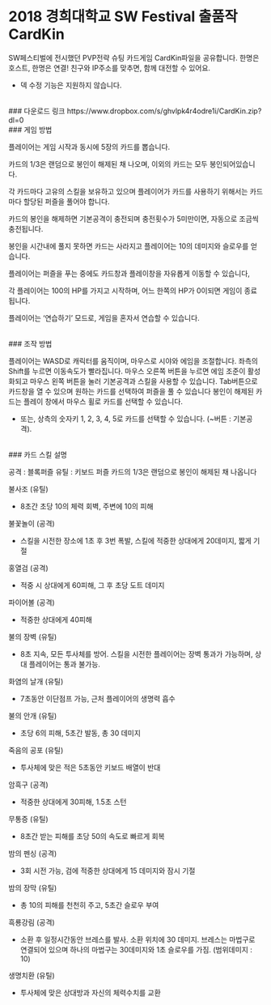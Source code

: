 # 2018 경희대학교 SW Festival 출품작 CardKin

SW페스티벌에 전시했던 PVP전략 슈팅 카드게임 CardKin파일을 공유합니다.
한명은 호스트, 한명은 연결! 친구와 IP주소를 맞추면, 함께 대전할 수 있어요.
* 덱 수정 기능은 지원하지 않습니다.
</br>
### 다운로드 링크
https://www.dropbox.com/s/ghvlpk4r4odre1i/CardKin.zip?dl=0


</br>
### 게임 방법

플레이어는 게임 시작과 동시에 5장의 카드를 뽑습니다.

카드의 1/3은 랜덤으로 봉인이 해제된 채 나오며, 이외의 카드는 모두 봉인되어있습니다.

각 카드마다 고유의 스킬을 보유하고 있으며 플레이어가 카드를 사용하기 위해서는 카드마다 할당된 퍼즐을 풀어야 합니다.

카드의 봉인을 해제하면 기본공격이 충전되며 충전횟수가 5미만이면, 자동으로 조금씩 충전됩니다.

봉인을 시간내에 풀지 못하면 카드는 사라지고 플레이어는 10의 데미지와 슬로우를 얻습니다.

플레이어는 퍼즐을 푸는 중에도 카드창과 플레이창을 자유롭게 이동할 수 있습니다,

각 플레이어는 100의 HP를 가지고 시작하며, 어느 한쪽의 HP가 0이되면 게임이 종료됩니다.

플레이어는 ‘연습하기’ 모드로, 게임을 혼자서 연습할 수 있습니다.


</br>
### 조작 방법

플레이어는 WASD로 캐릭터를 움직이며, 마우스로 시야와 에임을 조절합니다.
좌측의 Shift를 누르면 이동속도가 빨라집니다.
마우스 오른쪽 버튼을 누르면 에임 조준이 활성화되고 마우스 왼쪽 버튼을 눌러 기본공격과 스킬을 사용할 수 있습니다.
Tab버튼으로 카드창을 열 수 있으며 원하는 카드를 선택하여 퍼즐을 풀 수 있습니다
봉인이 해제된 카드는 플레이 창에서 마우스 휠로 카드를 선택할 수 있습니다.
- 또는, 상측의 숫자키 1, 2, 3, 4, 5로 카드를 선택할 수 있습니다. (~버튼 : 기본공격).

</br>
### 카드 스킬 설명

공격 : 블록퍼즐 
유틸 : 키보드 퍼즐
카드의 1/3은 랜덤으로 봉인이 해제된 채 나옵니다

불사조 (유틸)
* 8초간 초당 10의 체력 회벽, 주변에 10의 피해

불꽃놀이 (공격)
* 스킬을 시전한 장소에 1초 후 3번 폭발, 스킬에 적중한 상대에게 20데미지, 짧게 기절

홍열검 (공격)
* 적중 시 상대에게 60피해, 그 후 초당 도트 데미지

파이어볼 (공격)
* 적중한 상대에게 40피해

불의 장벽 (유틸)
* 8초 지속, 모든 투사체를 방어. 스킬을 시전한 플레이어는 장벽 통과가 가능하며, 상대 플레이어는 통과 불가능.

화염의 날개 (유틸)
* 7초동안 이단점프 가능, 근처 플레이어의 생명력 흡수

불의 안개 (유틸)
* 초당 6의 피해, 5초간 발동, 총 30 데미지

죽음의 공포 (유틸)
* 투사체에 맞은 적은 5초동안 키보드 배열이 반대

암흑구 (공격)
* 적중한 상대에게 30피해, 1.5초 스턴

무통증 (유틸)
* 8초간 받는 피해를 초당 50의 속도로 빠르게 회복

밤의 펜싱 (공격)
* 3회 시전 가능, 검에 적중한 상대에게 15 데미지와 잠시 기절

밤의 장막 (유틸)
* 총 10의 피해를 천천히 주고, 5초간 슬로우 부여

흑룡강림 (공격)
* 소환 후 일정시간동안 브레스를 발사. 소환 위치에 30 데미지. 브레스는 마법구로 연결되어 있으며 하나의 마법구는 30데미지와 1초 슬로우를 가짐. (범위데미지 : 10)

생명치환 (유틸)
* 투사체에 맞은 상대방과 자신의 체력수치를 교환


